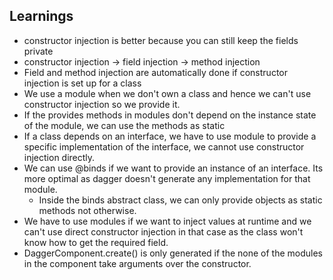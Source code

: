 ## Learnings

- constructor injection is better because you can still keep the fields private
- constructor injection -> field injection -> method injection
- Field and method injection are automatically done if constructor injection is set up for a class
- We use a module when we don't own a class and hence we can't use constructor injection so we provide it.
- If the provides methods in modules don't depend on the instance state of the module, we can use the methods as static
- If a class depends on an interface, we have to use module to provide a specific implementation of the interface, we cannot use constructor injection directly. 
- We can use @binds if we want to provide an instance of an interface. Its more optimal as dagger doesn't generate any implementation for that module. 
  - Inside the binds abstract class, we can only provide objects as static methods not otherwise. 
- We have to use modules if we want to inject values at runtime and we can't use direct constructor injection in that case as the class won't know how to get the required field. 
- DaggerComponent.create() is only generated if the none of the modules in the component take arguments over the constructor. 
